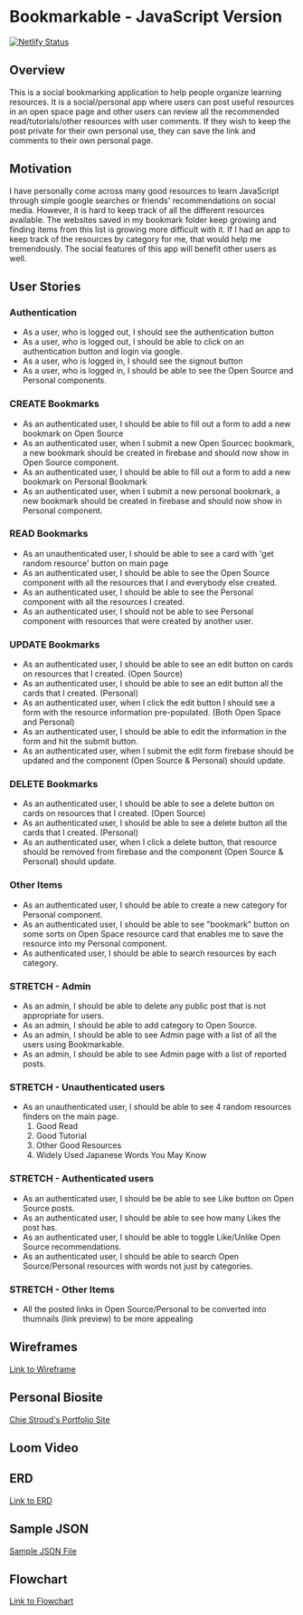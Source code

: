 # Bookmarkable - JavaScript Version

[![Netlify Status](https://api.netlify.com/api/v1/badges/739282f0-290e-407e-b76f-87def83e37ec/deploy-status)](https://app.netlify.com/sites/bookmarkable/deploys)

## Overview
This is a social bookmarking application to help people organize learning resources. It is a social/personal app where users can post useful resources in an open space page and other users can review all the recommended read/tutorials/other resources with user comments. If they wish to keep the post private for their own personal use, they can save the link and comments to their own personal page.

## Motivation
I have personally come across many good resources to learn JavaScript through simple google searches or friends' recommendations on social media. However, it is hard to keep track of all the different resources available. The websites saved in my bookmark folder keep growing and finding items from this list is growing more difficult with it. If I had an app to keep track of the resources by category for me, that would help me tremendously. The social features of this app will benefit other users as well.
## User Stories

<h3>Authentication</h3>
<ul>
  <li>As a user, who is logged out, I should see the authentication button</li>
  <li>As a user, who is logged out, I should be able to click on an authentication button and login via google.</li>
  <li>As a user, who is logged in, I should see the signout button</li>
  <li>As a user, who is logged in, I should be able to see the Open Source and Personal components.</li>
</ul>
<h3>CREATE Bookmarks</h3>
<ul>
  <li>As an authenticated user, I should be able to fill out a form to add a new bookmark on Open Source</li>
  <li>As an authenticated user, when I submit a new Open Sourcec bookmark, a new bookmark should be created in firebase and should now show in Open Source component.</li>
  <li>As an authenticated user, I should be able to fill out a form to add a new bookmark on Personal Bookmark</li>
  <li>As an authenticated user, when I submit a new personal bookmark, a new bookmark should be created in firebase and should now show in Personal component.</li>
</ul>
<h3>READ Bookmarks</h3>
<ul>
  <li>As an unauthenticated user, I should be able to see a card with 'get random resource' button on main page</li>
  <li>As an authenticated user, I should be able to see the Open Source component with all the resources that I and everybody else created.</li>
  <li>As an authenticated user, I should be able to see the Personal component with all the resources I created.</li>
  <li>As an authenticated user, I should not be able to see Personal component with resources that were created by another user.</li>
</ul>
<h3>UPDATE Bookmarks</h3>
<ul>
  <li>As an authenticated user, I should be able to see an edit button on cards on resources that I created. (Open Source)</li>
  <li>As an authenticated user, I should be able to see an edit button all the cards that I created. (Personal)</li>
  <li>As an authenticated user, when I click the edit button I should see a form with the resource information pre-populated. (Both Open Space and Personal)</li>
  <li>As an authenticated user, I should be able to edit the information in the form and hit the submit button.</li>
  <li>As an authenticated user, when I submit the edit form firebase should be updated and the component (Open Source & Personal) should update.</li>
</ul>
<h3>DELETE Bookmarks</h3>
<ul>
  <li>As an authenticated user, I should be able to see a delete button on cards on resources that I created. (Open Source)</li>
  <li>As an authenticated user, I should be able to see a delete button all the cards that I created. (Personal)</li>
  <li>As an authenticated user, when I click a delete button, that resource should be removed from firebase and the component (Open Source & Personal) should update.</li>
</ul>
<h3>Other Items</h3>
<ul>
  <li>As an authenticated user, I should be able to create a new category for Personal component.</li>
  <li>As an authenticated user, I should be able to see "bookmark" button on some sorts on Open Space resource card that enables me to save the resource into my Personal component.</li>
  <li>As authenticated user, I should be able to search resources by each category.</li>
</ul>
<h3>STRETCH - Admin</h3>
<ul>
  <li>As an admin, I should be able to delete any public post that is not appropriate for users.</li>
  <li>As an admin, I should be able to add category to Open Source.</li>
  <li>As an admin, I should be able to see Admin page with a list of all the users using Bookmarkable.</li>
  <li>As an admin, I should be able to see Admin page with a list of reported posts.</li>
</ul>
<h3>STRETCH - Unauthenticated users</h3>
<ul>
  <li>As an unauthenticated user, I should be able to see 4 random resources finders on the main page.<ol><li>Good Read</li><li>Good Tutorial</li><li>Other Good Resources</li><li>Widely Used Japanese Words You May Know</li></ol></li>
</ul>
<h3>STRETCH - Authenticated users</h3>
<ul>
  <li>As an authenticated user, I should be be able to see Like button on Open Source posts.</li>
  <li>As an authenticated user, I should be able to see how many Likes the post has.</li>
  <li>As an authenticated user, I should be able to toggle Like/Unlike Open Source recommendations.</li>
  <li>As an authenticated user, I should be able to search Open Source/Personal resources with words not just by categories.</li>
</ul>
<h3>STRETCH - Other Items</h3>
<ul>
  <li>All the posted links in Open Source/Personal to be converted into thumnails (link preview) to be more appealing</li>
</ul>





## Wireframes
[Link to Wireframe](https://www.canva.com/design/DAEeSWGLbBs/share/preview?token=xad8ziga5nxnVMmXKoaIkQ&role=EDITOR&utm_content=DAEeSWGLbBs&utm_campaign=designshare&utm_medium=link&utm_source=sharebutton)

## Personal Biosite
[Chie Stroud's Portfolio Site](https://chiestroud.com/)

## Loom Video
## ERD
[Link to ERD](https://dbdiagram.io/d/607a3d63ef1b8f6b3dd5aefd)


## Sample JSON
[Sample JSON File](https://github.com/chiestroud/Bookmarkable/tree/cs-planning/src/sample_json)

## Flowchart
[Link to Flowchart](https://docs.google.com/presentation/d/1riWBSH_KAwCb5nFBl29pyfBjhj1CzDOvJe4PO-HkNdA/edit?usp=sharing)
